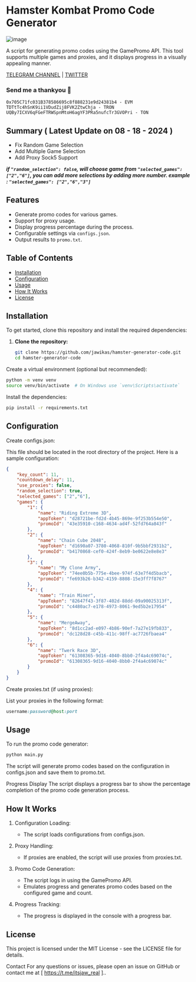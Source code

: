 # Hamster Kombat Promo Code Generator

![image](https://github.com/user-attachments/assets/2c32eccc-7173-42b6-967d-8489756edcc5)


A script for generating promo codes using the GamePromo API. This tool supports multiple games and proxies, and it displays progress in a visually appealing manner.

[TELEGRAM CHANNEL](https://t.me/Deeplchain) | [TWITTER](https://x.com/itsjaw_real)

### Send me a thankyou 💪 
```
0x705C71fc031B378586695c8f888231e9d24381b4 - EVM
TDTtTc4hSnK9ii1VDudZij8FVK2ZtwChja - TRON
UQBy7ICXV6qFGeFTRWSpnMtoH6agYF3PRa5nufcTr3GVOPri - TON
```

## Summary ( Latest Update on 08 - 18 - 2024 )

- Fix Random Game Selection
- Add Multiple Game Selection
- Add Proxy Sock5 Support

***if `"random_selection": false`, will choose game from `"selected_games": ["2","6"]`, you can add more selections by adding more number. example : `"selected_games": ["2","6","3"]`***

## Features

- Generate promo codes for various games.
- Support for proxy usage.
- Display progress percentage during the process.
- Configurable settings via `configs.json`.
- Output results to `promo.txt`.

## Table of Contents

- [Installation](#installation)
- [Configuration](#configuration)
- [Usage](#usage)
- [How It Works](#how-it-works)
- [License](#license)

## Installation

To get started, clone this repository and install the required dependencies:

1. **Clone the repository:**

   ```bash
   git clone https://github.com/jawikas/hamster-generator-code.git
   cd hamster-generator-code
Create a virtual environment (optional but recommended):

```bash
python -m venv venv
source venv/bin/activate  # On Windows use `venv\Scripts\activate`
```
Install the dependencies:

```bash
pip install -r requirements.txt
```

## Configuration
Create configs.json:

This file should be located in the root directory of the project. Here is a sample configuration:

```json
{
    "key_count": 11,
    "countdown_delay": 11,
    "use_proxies": false,
    "random_selection": true,
    "selected_games": ["2","6"],
    "games": {
        "1": {
            "name": "Riding Extreme 3D",
            "appToken": "d28721be-fd2d-4b45-869e-9f253b554e50",
            "promoId": "43e35910-c168-4634-ad4f-52fd764a843f"
        },
        "2": {
            "name": "Chain Cube 2048",
            "appToken": "d1690a07-3780-4068-810f-9b5bbf2931b2",
            "promoId": "b4170868-cef0-424f-8eb9-be0622e8e8e3"
        },
        "3": {
            "name": "My Clone Army",
            "appToken": "74ee0b5b-775e-4bee-974f-63e7f4d5bacb",
            "promoId": "fe693b26-b342-4159-8808-15e3ff7f8767"
        },
        "4": {
            "name": "Train Miner",
            "appToken": "82647f43-3f87-402d-88dd-09a90025313f",
            "promoId": "c4480ac7-e178-4973-8061-9ed5b2e17954"
        },
        "5": {
            "name": "MergeAway",
            "appToken": "8d1cc2ad-e097-4b86-90ef-7a27e19fb833",
            "promoId": "dc128d28-c45b-411c-98ff-ac7726fbaea4"
        },
        "6": {
            "name": "Twerk Race 3D",
            "appToken": "61308365-9d16-4040-8bb0-2f4a4c69074c",
            "promoId": "61308365-9d16-4040-8bb0-2f4a4c69074c"
        }
    }
}

```
Create proxies.txt (if using proxies):

List your proxies in the following format:

```ruby
username:password@host:port
```
## Usage
To run the promo code generator:

```bash
python main.py
```
The script will generate promo codes based on the configuration in configs.json and save them to promo.txt.

Progress Display
The script displays a progress bar to show the percentage completion of the promo code generation process.

## How It Works
1. Configuration Loading:

   - The script loads configurations from configs.json.

2. Proxy Handling:

   - If proxies are enabled, the script will use proxies from proxies.txt.

3. Promo Code Generation:

   - The script logs in using the GamePromo API.
   - Emulates progress and generates promo codes based on the configured game and count.

4. Progress Tracking:

   - The progress is displayed in the console with a progress bar.


## License
This project is licensed under the MIT License - see the LICENSE file for details.

Contact
For any questions or issues, please open an issue on GitHub or contact me at [ https://t.me/itsjaw_real ]..
